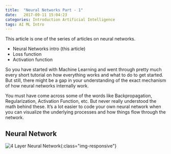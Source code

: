 ```yaml
---
title:  "Neural Networks Part - 1"
date:   2017-09-11 15:04:23
categories: Introduction Artificial Intelligence
tags: AI ML Intro
---
```



This article is one of the series of articles on neural networks.
 - Neural Networks intro (this article)
 - Loss function
 - Activation function

So you have started with Machine Learning and went through pretty much every short tutorial on how everything works and what to do to get started. But still, there might be a gap in your understanding of the exact mechanism of how neural networks internally work.

You must have come across some of the words like Backpropagation, Regularization, Activation Function, etc. But never really understood the math behind these. It’s a lot easier to code your own neural network when you can visualize the underlying processes and how things flow through the network.

## Neural Network
![4 Layer Neural Network](https://cdn-images-1.medium.com/max/880/1*cemKtt3xPbXyH2dyr892sg.png "4 Layer Neural Network"){:class="img-responsive"}